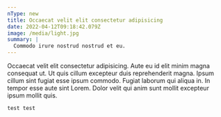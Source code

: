 ```yaml
---
nType: new
title: Occaecat velit elit consectetur adipisicing
date: 2022-04-12T09:18:42.079Z
image: /media/light.jpg
summary: |
  Commodo irure nostrud nostrud et eu.
---
```

Occaecat velit elit consectetur adipisicing. Aute eu id elit minim magna consequat ut. Ut quis cillum excepteur duis reprehenderit magna. Ipsum cillum sint fugiat esse ipsum commodo. Fugiat laborum qui aliqua in. In tempor esse aute sint Lorem. Dolor velit qui anim sunt mollit excepteur ipsum mollit quis.

```
test test
```